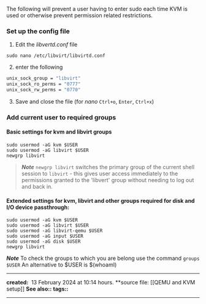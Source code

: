 The following will prevent a user having to enter sudo each time KVM is used or otherwise prevent permission related restrictions.
### Set up the config file

1. Edit the *libvertd.conf* file

```shell
sudo nano /etc/libvirt/libvirtd.conf
```

2. enter the following
```bash
unix_sock_group = "libvirt"
unix_sock_ro_perms = "0777"
unix_sock_rw_perms = "0770"
```

3. Save and close the file (for *nano* `Ctrl+o`, `Enter`, `Ctrl+x`)
### Add current user to required groups
#### Basic settings for kvm and libvirt groups

```shell
sudo usermod -aG kvm $USER
sudo usermod -aG libvirt $USER
newgrp libvirt
```
> ***Note***
> `newgrp libvirt` switches the primary group of the current shell session to `libvirt` - this gives user access immediately to the permissions granted to the 'libvert' group without needing to log out and back in.

#### Extended settings for kvm, libvirt and other groups required for disk and I/O device passthrough:

```shell
sudo usermod -aG kvm $USER
sudo usermod -aG libvirt $USER
sudo usermod -aG libvirt-qemu $USER
sudo usermod -aG input $USER
sudo usermod -aG disk $USER
newgrp libvirt
```
***Note*** 
To check the groups to which you are belong use the command `groups $USER`
An alternative to $USER is $(whoamI)

---
**created:**  13 February 2024 at  10:14 hours.
**source file: [[QEMU and KVM setup]]
**See also::** 
**tags::** 

---
